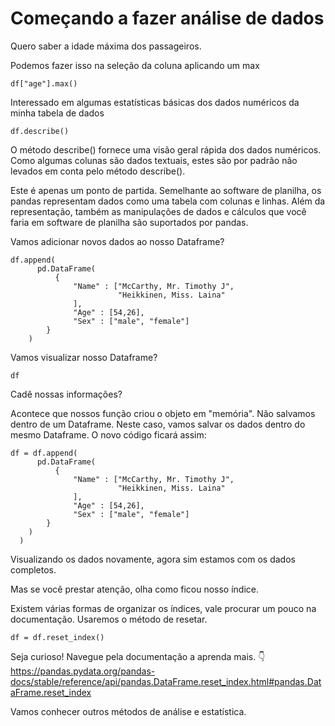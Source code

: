 # Começando a fazer análise de dados

Quero saber a idade máxima dos passageiros.

Podemos fazer isso na seleção da coluna aplicando um max

~~~
df["age"].max()
~~~

Interessado em algumas estatísticas básicas dos dados numéricos da minha tabela de dados

~~~
df.describe()
~~~

O método describe() fornece uma visão geral rápida dos dados numéricos. Como algumas colunas são dados textuais, estes são por padrão não levados em conta pelo método describe().

Este é apenas um ponto de partida. Semelhante ao software de planilha, os pandas representam dados como uma tabela com colunas e linhas. Além da representação, também as manipulações de dados e cálculos que você faria em software de planilha são suportados por pandas. 

Vamos adicionar novos dados ao nosso Dataframe?

~~~
df.append(
      pd.DataFrame(
          {
              "Name" : ["McCarthy, Mr. Timothy J",
                        "Heikkinen, Miss. Laina"
              ],
              "Age" : [54,26],
              "Sex" : ["male", "female"]
        }
    )
~~~

Vamos visualizar nosso Dataframe? 
~~~
df
~~~

Cadê nossas informações? 

Acontece que nossos função criou o objeto em "memória". Não salvamos dentro de um Dataframe. Neste caso, vamos salvar os dados dentro do mesmo Dataframe.
O novo código ficará assim:

~~~
df = df.append(
      pd.DataFrame(
          {
              "Name" : ["McCarthy, Mr. Timothy J",
                        "Heikkinen, Miss. Laina"
              ],
              "Age" : [54,26],
              "Sex" : ["male", "female"]
        }
    )
  )
  ~~~
  
  Visualizando os dados novamente, agora sim estamos com os dados completos. 
  
  Mas se você prestar atenção, olha como ficou nosso índice.
  
  Existem várias formas de organizar os índices, vale procurar um pouco na documentação. Usaremos o método de resetar.
  
  ~~~
  df = df.reset_index()
  ~~~
  
  Seja curioso! Navegue pela documentação a aprenda mais. :point_down:
  https://pandas.pydata.org/pandas-docs/stable/reference/api/pandas.DataFrame.reset_index.html#pandas.DataFrame.reset_index
  

Vamos conhecer outros métodos de análise e estatística.

